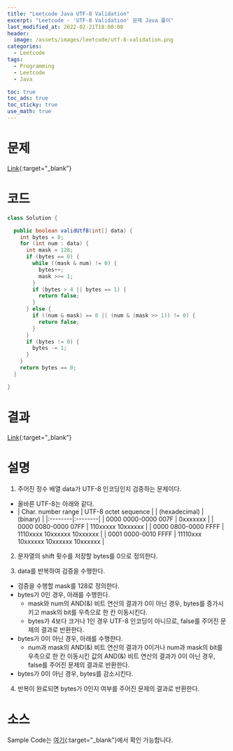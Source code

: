 ```yaml
---
title: "Leetcode Java UTF-8 Validation"
excerpt: "Leetcode - 'UTF-8 Validation' 문제 Java 풀이"
last_modified_at: 2022-02-21T18:00:00
header:
  image: /assets/images/leetcode/utf-8-validation.png
categories:
  - Leetcode
tags:
  - Programming
  - Leetcode
  - Java

toc: true
toc_ads: true
toc_sticky: true
use_math: true
---
```

# 문제
[Link](https://leetcode.com/problems/utf-8-validation/){:target="_blank"}

# 코드
```java
class Solution {

  public boolean validUtf8(int[] data) {
    int bytes = 0;
    for (int num : data) {
      int mask = 128;
      if (bytes == 0) {
        while ((mask & num) != 0) {
          bytes++;
          mask >>= 1;
        }
        if (bytes > 4 || bytes == 1) {
          return false;
        }
      } else {
        if ((num & mask) == 0 || (num & (mask >> 1)) != 0) {
          return false;
        }
      }
      if (bytes != 0) {
        bytes -= 1;
      }
    }
    return bytes == 0;
  }

}
```

# 결과
[Link](https://leetcode.com/submissions/detail/645870882/){:target="_blank"}

# 설명
1. 주어진 정수 배열 data가 UTF-8 인코딩인지 검증하는 문제이다.
- 올바른 UTF-8는 아래와 같다.
- | Char. number range | UTF-8 octet sequence |
| (hexadecimal) | (binary) |
|:--------|:--------|
| 0000 0000-0000 007F | 0xxxxxxx |
| 0000 0080-0000 07FF | 110xxxxx 10xxxxxx |
| 0000 0800-0000 FFFF | 1110xxxx 10xxxxxx 10xxxxxx |
| 0001 0000-0010 FFFF | 11110xxx 10xxxxxx 10xxxxxx 10xxxxxx |

2. 문자열의 shift 횟수를 저장할 bytes를 0으로 정의한다.

3. data를 반복하여 검증을 수행한다.
- 검증을 수행할 mask를 128로 정의한다.
- bytes가 0인 경우, 아래를 수행한다.
  - mask와 num의 AND(&) 비트 연산의 결과가 0이 아닌 경우, bytes를 증가시키고 mask의 bit를 우측으로 한 칸 이동시킨다.
  - bytes가 4보다 크거나 1인 경우 UTF-8 인코딩이 아니므로, false를 주어진 문제의 결과로 반환한다.
- bytes가 0이 아닌 경우, 아래를 수행한다.
  - num과 mask의 AND(&) 비트 연산의 결과가 0이거나 num과 mask의 bit를 우측으로 한 칸 이동시킨 값의 AND(&) 비트 연산의 결과가 0이 아닌 경우, false를 주어진 문제의 결과로 반환한다.
- bytes가 0이 아닌 경우, bytes를 감소시킨다.

4. 반복이 완료되면 bytes가 0인지 여부를 주어진 문제의 결과로 반환한다.

# 소스
Sample Code는 [여기](https://github.com/GracefulSoul/leetcode/blob/master/src/main/java/gracefulsoul/problems/UTF8Validation.java){:target="_blank"}에서 확인 가능합니다.